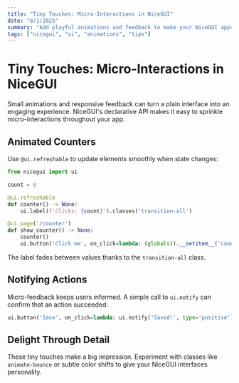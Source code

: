 ```yaml
---
title: "Tiny Touches: Micro-Interactions in NiceGUI"
date: "8/1/2025"
summary: "Add playful animations and feedback to make your NiceGUI apps feel alive."
tags: ["nicegui", "ui", "animations", "tips"]
---
```


# Tiny Touches: Micro-Interactions in NiceGUI

Small animations and responsive feedback can turn a plain interface into an engaging experience. NiceGUI's declarative API makes it easy to sprinkle micro-interactions throughout your app.

## Animated Counters

Use `@ui.refreshable` to update elements smoothly when state changes:

```python
from nicegui import ui

count = 0

@ui.refreshable
def counter() -> None:
    ui.label(f'Clicks: {count}').classes('transition-all')

@ui.page('/counter')
def show_counter() -> None:
    counter()
    ui.button('Click me', on_click=lambda: (globals().__setitem__('count', count + 1), counter.refresh()))
```

The label fades between values thanks to the `transition-all` class.

## Notifying Actions

Micro-feedback keeps users informed. A simple call to `ui.notify` can confirm that an action succeeded:

```python
ui.button('Save', on_click=lambda: ui.notify('Saved!', type='positive'))
```

## Delight Through Detail

These tiny touches make a big impression. Experiment with classes like `animate-bounce` or subtle color shifts to give your NiceGUI interfaces personality.
